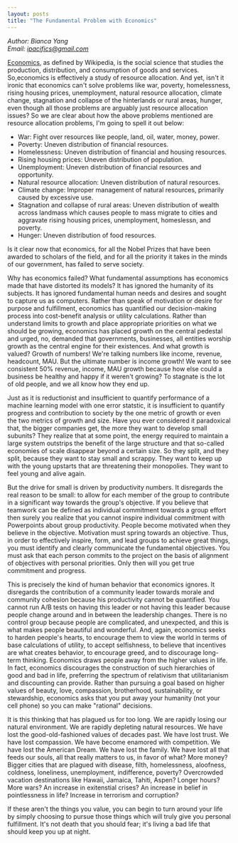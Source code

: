 ```yaml
---
layout: posts
title: "The Fundamental Problem with Economics"
---
```

*Author: Bianca Yang*<br>
*Email: <a href="mailto:ipacifics@gmail.com?subject=Hello from the XDRT Blog">ipacifics@gmail.com</a>*<br>

[Economics](https://en.wikipedia.org/wiki/Economics), as defined by Wikipedia,
is the social science that studies the production, distribution, and
consumption of goods and services. So,economics is effectively a study of
resource allocation. And yet, isn't it ironic that economics can't solve
problems like war, poverty, homelessness, rising housing prices, unemployment,
natural resource allocation, climate change, stagnation and collapse of the
hinterlands or rural areas, hunger, even though all those problems are
arguably just resource allocation issues? So we are clear about how the above
problems mentioned are resource allocation problems, I'm going to spell it
out below:
* War: Fight over resources like people, land, oil, water, money, power.
* Poverty: Uneven distribution of financial resources.
* Homelessness: Uneven distribution of financial and housing resources.
* Rising housing prices: Uneven distribution of population.
* Unemployment: Uneven distribution of financial resources and opportunity.
* Natural resource allocation: Uneven distribution of natural resources.
* Climate change: Improper management of natural resources, primarily caused
by excessive use.
* Stagnation and collapse of rural areas: Uneven distribution of wealth across
landmass which causes people to mass migrate to cities and aggravate
rising housing prices, unemployment, homeslessn, and poverty.
* Hunger: Uneven distribution of food resources.

Is it clear now that economics, for all the Nobel Prizes that have been
awarded to scholars of the field, and for all the priority it takes in the
minds of our government, has failed to serve society.

Why has economics failed? What fundamental assumptions has economics made that
have distorted its models? It has ignored the humanity of its subjects. It
has ignored fundamental human needs and desires and sought to capture us as
computers. Rather than speak of motivation or desire for purpose and
fulfillment, economics has quantified our decision-making process into
cost-benefit analysis or utility calculations. Rather than understand limits
to growth and place appropriate priorities on what we should be growing,
economics has placed growth on the central pedestal and urged, no, demanded
that governments, businesses, all entities worship growth as the central
engine for their existences. And what growth is valued? Growth of numbers!
We're talking numbers like income, revenue, headcount, MAU. But the ultimate
number is income growth! We want to see consistent 50% revenue, income,
MAU growth because how else could a business be healthy and happy if it
weren't growing? To stagnate is the lot of old people, and we all know how
they end up.

Just as it is reductionist and insufficient to quantify performance of a
machine learning model with one error statstic, it is insufficient to
quantify progress and contribution to society by the one metric of growth or
even the two metrics of growth and size. Have you ever considered it
paradoxical that, the bigger companies get, the more they want to develop
small subunits? They realize that at some point, the energy required to
maintain a large system outstrips the benefit of the large structure and that
so-called economies of scale disappear beyond a certain size. So they split,
and they split, because they want to stay small and scrappy. They want to keep
up with the young upstarts that are threatening their monopolies. They want
to feel young and alive again.

But the drive for small is driven by productivity numbers. It disregards
the real reason to be small: to allow for each member of the group to
contribute in a significant way towards the group's objective.
If you believe that teamwork can be defined as individual commitment towards
a group effort then surely you realize that you cannot inspire individual
commitment with Powerpoints about group productivity. People become motivated
when they believe in the objective. Motivation must spring towards an
objective. Thus, in order to effectively inspire, form, and lead groups to
achieve great things, you must identify and clearly communicate the
fundamental objectives. You must ask that each person commits to the project
on the basis of alignment of objectives with personal priorities. Only then
will you get true commitment and progress.

This is precisely the kind of human behavior that economics ignores. It
disregards the contribution of a community leader towards morale and community
cohesion because his productivity cannot be quantified. You cannot run A/B
tests on having this leader or not having this leader because people change
around and in between the leadership changes. There is no control group
because people are complicated, and unexpected, and this is what makes people
beautiful and wonderful. And, again, economics seeks to harden people's
hearts, to encourage them to view the world in terms of base calculations of
utility, to accept selfishness, to believe that incentives are what creates
behavior, to encourage greed, and to discourage long-term thinking. Economics
draws people away from the higher values in life. In fact, economics
discourages the construction of such hierarchies of good and bad in life,
preferring the spectrum of relativism that utilitarianism and discounting
can provide. Rather than pursuing a goal based on higher values of
beauty, love, compassion, brotherhood, sustainability, or stewardship,
economics asks that you put away your humanity (not your cell phone) so you
can make "rational" decisions.

It is this thinking that has plagued us for too long. We are rapidly losing
our natural environment. We are rapidly depleting natural resources. We have
lost the good-old-fashioned values of decades past. We have lost trust. We have
lost compassion. We have become enamored with competition. We have lost
the American Dream. We have lost the family. We have lost all that feeds our
souls, all that really matters to us, in favor of what? More money? Bigger
cities that are plagued with disease, filth, homelessness, aloofness,
coldness, loneliness, unemployment, indifference, poverty? Overcrowded
vacation destinations like Hawaii, Jamaica, Tahiti, Aspen? Longer hours?
More wars? An increase in exitenstial crises? An increase in belief in
pointlessness in life? Increase in terrorism and corruption?

If these aren't the things you value, you can begin to turn around your life
by simply choosing to pursue those things which will truly give you
personal fulfillment. It's not death that you should fear; it's living a bad
life that should keep you up at night.
